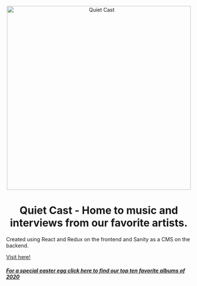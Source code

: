 <p align="center">
  <a href="https://www.gatsbyjs.com/?utm_source=starter&utm_medium=readme&utm_campaign=minimal-starter">
    <img alt="Quiet Cast" src="https://cdn.sanity.io/images/vcfngr79/production/76ccd324876aff045edf226367fbc2f694001127-2240x1260.png?w=1000&h=563&fit=crop&fm=webp" width="500" />
  </a>
</p>
<h1 align="center">
  Quiet Cast - Home to music and interviews from our favorite artists. 
</h1>

Created using React and Redux on the frontend and Sanity as a CMS on the backend. 

<a href="https://quietcast.art/">Visit here!</a>

<a href="https://quietcast.art/topten"><h5>For a special easter egg click here to find our top ten favorite albums of 2020<h5></a>
